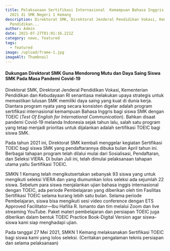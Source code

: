 ```yaml
---
title: Pelaksanaan Sertifikasi Internasional  Kemampuan Bahasa Inggris TOEIC
  2021 di SMK Negeri 1 Kemang
description: Direktorat SMK, Direktorat Jenderal Pendidikan Vokasi, Kementerian
  Pendidikan...
author: Admin
date: 2021-07-27T01:01:16.221Z
category: news, featured
tags:
  - featured
image: /upload/frame-1.jpg
imageAlt: Thumbnail
---
```

#### Dukungan Direktorat SMK Guna Mendorong Mutu dan Daya Saing Siswa SMK Pada Masa Pandemi Covid-19



Direktorat SMK, Direktorat Jenderal Pendidikan Vokasi, Kementerian Pendidikan dan Kebudayaan RI senantiasa melakukan upaya strategis untuk memastikan lulusan SMK memiliki daya saing yang kuat di dunia kerja. Diantara program nyata yang secara konsisten digelar adalah program sertifikasi internasional kemampuan Bahasa Inggris bagi siswa SMK dengan TOEIC (*Test Of English for International Communication*). Bahkan disaat pandemi Covid-19 melanda Indonesia sejak tahun lalu, salah satu program yang tetap menjadi prioritas untuk dijalankan adalah sertifikasi TOEIC bagi siswa SMK.

Pada tahun 2021 ini, Direktorat SMK kembali menggelar kegiatan Sertifikasi TOEIC bagi siswa SMK yang pendaftarannya dibuka bulan April tahun ini. Berbagai tahapan program telah dilalui mulai dari Sosialisasi, Pendaftaran, dan Seleksi VIERA. Di bulan Juli ini, telah dimulai pelaksanaan tahapan utama yaitu Sertifikasi TOEIC.

SMKN 1 Kemang telah mengikutsertakan sebanyak 93 siswa yang untuk mengikuti seleksi VIERA dan yang diumumkan lolos seleksi ada sejumlah 22 siswa. Sebelum para siswa menjalankan ujian bahasa inggis internasional dengan TOEIC, ada periode Pembelajaran yang diberikan oleh tim Fasilitas Sertifikasi TOEIC selama kurang lebih satu bulan. Selama periode Pembelajaran, siswa bisa mengikuti sesi video conference dengan ETS Approved Facilitator—Ibu Hafilia R. Ismanto dan tim melalui Zoom dan live streaming YouTube. Paket materi pembelajaran dan persiapan TOEIC juga diberikan dalam bentuk TOEIC Practice Book-Digital Version agar siswa-siswa kami siap menghadapi ujian.

Pada tanggal 27 Mei 2021, SMKN 1 Kemang melaksanakan Sertifikasi TOEIC bagi siswa kami  yang lolos seleksi. (Ceritakan pengalaman teknis persiapan dan selama pelaksanaan)